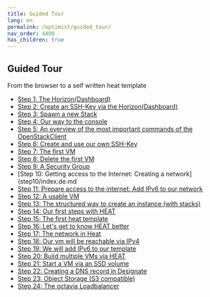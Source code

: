 ```yaml
---
title: Guided Tour
lang: en
permalink: /optimist/guided_tour/
nav_order: 4400
has_children: true
---
```


Guided Tour
------------

From the browser to a self written heat template

-   [Step 1: The Horizon(Dashboard)](step01/index.en.md)
-   [Step 2: Create an SSH-Key via the Horizon(Dashboard)](step02/index.de.md)
-   [Step 3: Spawn a new Stack](step03/index.de.md)
-   [Step 4: Our way to the console](step04/index.de.md)
-   [Step 5: An overview of the most important commands of the OpenStackClient](step05/index.de.md)
-   [Step 6: Create and use our own SSH-Key](step06/index.de.md)
-   [Step 7: The first VM](step07/index.de.md)
-   [Step 8: Delete the first VM](step08/index.de.md)
-   [Step 9: A Security Group](step09/index.de.md)
-   [Step 10: Getting access to the Internet: Creating a network](step10/index.de.md
-   [Step 11: Prepare access to the internet: Add IPv6 to our network](step11/index.de.md)
-   [Step 12: A usable VM](step12/index.de.md)
-   [Step 13: The structured way to create an instance (with stacks)](step13/index.de.md)
-   [Step 14: Our first steps with HEAT](step14/index.de.md)
-   [Step 15: The first heat template](step15/index.de.md)
-   [Step 16: Let's get to know HEAT better](step16/index.de.md)
-   [Step 17: The network in Heat](step17/index.de.md)
-   [Step 18: Our vm will be reachable via IPv4](step18/index.de.md)
-   [Step 19: We will add IPv6 to our template](step19/index.de.md)
-   [Step 20: Build multiple VMs via HEAT](step20/index.de.md)
-   [Step 21: Start a VM via an SSD volume](step21/index.de.md)
-   [Step 22: Creating a DNS record in Designate](step22/index.de.md)
-   [Step 23: Object Storage (S3 compatible)](step23/index.de.md)
-   [Step 24: The octavia Loadbalancer](step24/index.de.md)
